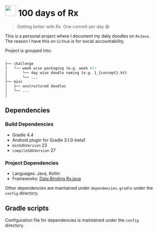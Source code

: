 <img src="https://avatars.githubusercontent.com/u/6407041" width="36" height="36"> 100 days of Rx
======================================
> Getting better with Rx. One commit per day :smile:

This is a personal project where I document my daily doodles on `RxJava`. The reason I have this on `Github` is for social accountability.

Project is grouped into:

```bash

├── challenge
│   └── week wise packaging (e.g. week #1)
│       └── day wise doodle naming (e.g. 1_{concept}.kt)
│       └── ...
├── misc 
│   ├── unstructured doodles 
│   └── ...
│   

```

## Dependencies
### Build Dependencies
* Gradle 4.4
* Android plugin for Gradle 3.1.0-beta1
* `minSdkVersion` 23
* `compileSdkVersion` 27

### Project Dependencies
* Languages: Java, Kotlin
* Frameworks: [Data Binding](https://developer.android.com/topic/libraries/data-binding/index.html),[RxJava](https://github.com/ReactiveX/RxJava)

Other dependencies are maintained under `dependencies.gradle` under the `config` directory.

## Gradle scripts

Configuration file for dependencies is maintained under the `config` directory. 
